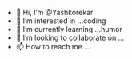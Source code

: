 - 👋 Hi, I’m @Yashkorekar
- 👀 I’m interested in ...coding
- 🌱 I’m currently learning ...humor
- 💞️ I’m looking to collaborate on ...
- 📫 How to reach me ...

<!---
Yashkorekar/Yashkorekar is a ✨ special ✨ repository because its `README.md` (this file) appears on your GitHub profile.
You can click the Preview link to take a look at your changes.
--->

